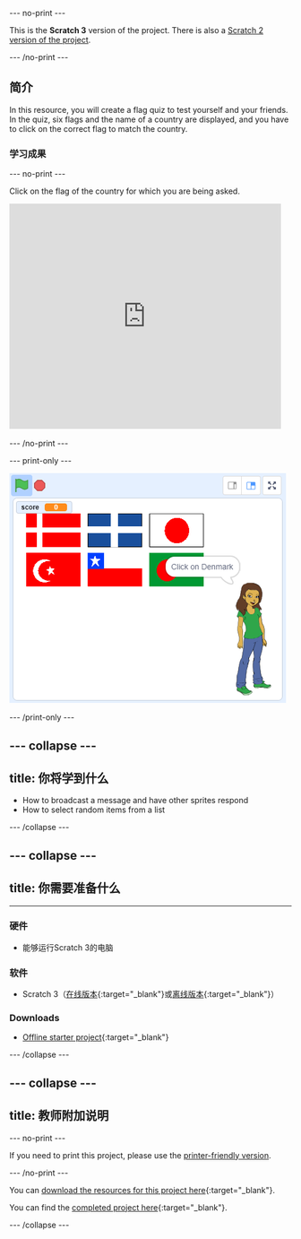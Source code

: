 \--- no-print \---

This is the **Scratch 3** version of the project. There is also a [Scratch 2 version of the project](https://projects.raspberrypi.org/en/projects/guess-the-flag-scratch2).

\--- /no-print \---

## 简介

In this resource, you will create a flag quiz to test yourself and your friends. In the quiz, six flags and the name of a country are displayed, and you have to click on the correct flag to match the country.

### 学习成果

\--- no-print \---

Click on the flag of the country for which you are being asked.

<div class="scratch-preview">
  <iframe allowtransparency="true" width="485" height="402" src="https://scratch.mit.edu/projects/embed/276891625/?autostart=false" frameborder="0" scrolling="no"></iframe>
</div>

\--- /no-print \---

\--- print-only \---

![Finished game](images/finished-game.png)

\--- /print-only \---

## \--- collapse \---

## title: 你将学到什么

+ How to broadcast a message and have other sprites respond
+ How to select random items from a list

\--- /collapse \---

## \--- collapse \---

## title: 你需要准备什么

* * *

### 硬件

+ 能够运行Scratch 3的电脑

### 软件

+ Scratch 3（[在线版本](http://rpf.io/scratchon){:target="_blank"}或[离线版本](http://rpf.io/scratchoff){:target="_blank"}）

### Downloads

+ [Offline starter project](http://rpf.io/p/en/guess-the-flag-go){:target="_blank"}

\--- /collapse \---

## \--- collapse \---

## title: 教师附加说明

\--- no-print \---

If you need to print this project, please use the [printer-friendly version](https://projects.raspberrypi.org/en/projects/guess-the-flag/print).

\--- /no-print \---

You can [download the resources for this project here](http://rpf.io/p/en/guess-the-flag-go){:target="_blank"}.

You can find the [completed project here](http://rpf.io/p/en/guess-the-flag-get){:target="_blank"}.

\--- /collapse \---